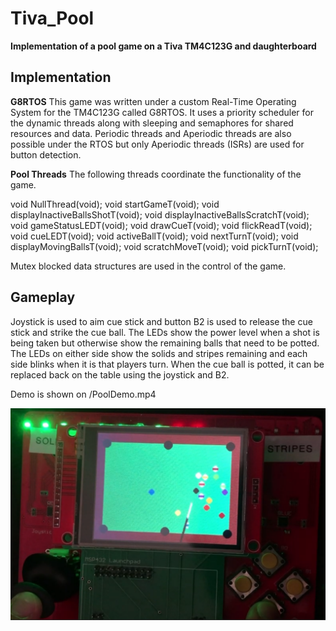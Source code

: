 # Tiva_Pool
__Implementation of a pool game on a Tiva TM4C123G and daughterboard__

## Implementation

__G8RTOS__
This game was written under a custom Real-Time Operating System for the TM4C123G called G8RTOS. It uses a priority scheduler for the dynamic threads along with sleeping and semaphores for shared resources and data. Periodic threads and Aperiodic threads are also possible under the RTOS but only Aperiodic threads (ISRs) are used for button detection.

__Pool Threads__
The following threads coordinate the functionality of the game.

void NullThread(void);
void startGameT(void);
void displayInactiveBallsShotT(void);
void displayInactiveBallsScratchT(void);
void gameStatusLEDT(void);
void drawCueT(void);
void flickReadT(void);
void cueLEDT(void);
void activeBallT(void);
void nextTurnT(void);
void displayMovingBallsT(void);
void scratchMoveT(void);
void pickTurnT(void);

Mutex blocked data structures are used in the control of the game. 



## Gameplay
Joystick is used to aim cue stick and button B2 is used to release the cue stick and strike the cue ball.
The LEDs show the power level when a shot is being taken but otherwise show the remaining balls that need to be potted. 
The LEDs on either side show the solids and stripes remaining and each side blinks when it is that players turn. 
When the cue ball is potted, it can be replaced back on the table using the joystick and B2.

Demo is shown on /PoolDemo.mp4

![Example_screenshot](Pool_screenshot.png)

